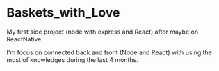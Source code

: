 # Baskets_with_Love

My first side project (node with express and React) after maybe on ReactNative

I'm focus on connected back and front (Node and React) with using the most of knowledges during the last 4 months.
